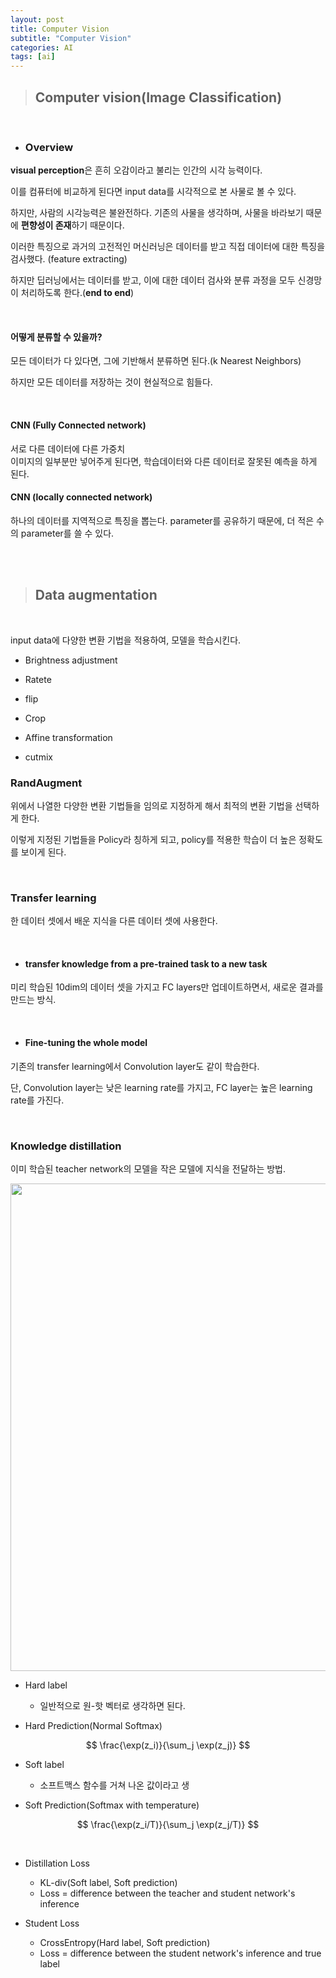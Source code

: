 ```yaml
---
layout: post
title: Computer Vision
subtitle: "Computer Vision"
categories: AI
tags: [ai]
---
```



>## Computer vision(Image Classification)   

<br>

- ### Overview

**visual perception**은 흔히 오감이라고 불리는 인간의 시각 능력이다.   

이를 컴퓨터에 비교하게 된다면 input data를 시각적으로 본 사물로 볼 수 있다.   

하지만, 사람의 시각능력은 불완전하다. 기존의 사물을 생각하며, 사물을 바라보기 때문에 **편향성이 존재**하기 때문이다.   

이러한 특징으로 과거의 고전적인 머신러닝은 데이터를 받고 직접 데이터에 대한 특징을 검사했다. (feature extracting)   

하지만 딥러닝에서는 데이터를 받고, 이에 대한 데이터 검사와 분류 과정을 모두 신경망이 처리하도록 한다.(**end to end**)   


<br>


#### 어떻게 분류할 수 있을까?
모든 데이터가 다 있다면, 그에 기반해서 분류하면 된다.(k Nearest Neighbors)   

하지만 모든 데이터를 저장하는 것이 현실적으로 힘들다.   

<br>

#### CNN (Fully Connected network)
서로 다른 데이터에 다른 가중치   
이미지의 일부분만 넣어주게 된다면, 학습데이터와 다른 데이터로 잘못된 예측을 하게 된다.


#### CNN (locally connected network)
하나의 데이터를 지역적으로 특징을 뽑는다.
parameter를 공유하기 때문에, 더 적은 수의 parameter를 쓸 수 있다.   


<br><br>

>## Data augmentation   

<br>

input data에 다양한 변환 기법을 적용하여, 모델을 학습시킨다.   


- Brightness adjustment   

- Ratete   

- flip   

- Crop   

- Affine transformation   

- cutmix   


### RandAugment   
 
위에서 나열한 다양한 변환 기법들을 임의로 지정하게 해서 최적의 변환 기법을 선택하게 한다.   

이렇게 지정된 기법들을 Policy라 칭하게 되고, policy를 적용한 학습이 더 높은 정확도를 보이게 된다.    


<br>


### Transfer learning   

한 데이터 셋에서 배운 지식을 다른 데이터 셋에 사용한다.   

<br>

 
- #### transfer knowledge from a pre-trained task to a new task      

미리 학습된 10dim의 데이터 셋을 가지고 FC layers만 업데이트하면서, 새로운 결과를 만드는 방식.

<br>

- #### Fine-tuning the whole model   

기존의 transfer learning에서 Convolution layer도 같이 학습한다.   

단, Convolution layer는 낮은 learning rate를 가지고, FC layer는 높은 learning rate를 가진다.   


<br>


### Knowledge distillation   

이미 학습된 teacher network의 모델을 작은 모델에 지식을 전달하는 방법.   


<img src = "https://user-images.githubusercontent.com/52434993/110266823-fc3b4f00-8001-11eb-9b34-147acecd2316.png" width ="780px">


- Hard label   
  - 일반적으로 원-핫 벡터로 생각하면 된다.

- Hard Prediction(Normal Softmax)   
  
$$
\frac{\exp(z_i)}{\sum_j \exp(z_j)}
$$


- Soft label
  - 소프트맥스 함수를 거쳐 나온 값이라고 생

- Soft Prediction(Softmax with temperature)   

$$
\frac{\exp(z_i/T)}{\sum_j \exp(z_j/T)}
$$


<br>

- Distillation Loss   
  - KL-div(Soft label, Soft prediction)   
  - Loss = difference between the teacher and student network's inference

- Student Loss   
  - CrossEntropy(Hard label, Soft prediction)   
  - Loss = difference between the student network's inference and true label 




 

 
